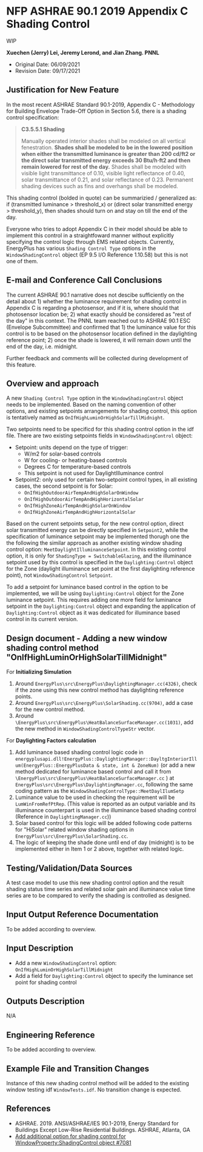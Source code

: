 # NFP ASHRAE 90.1 2019 Appendix C Shading Control

WIP

**Xuechen (Jerry) Lei, Jeremy Lerond, and Jian Zhang. PNNL**

- Original Date: 06/09/2021
- Revision Date: 09/17/2021

## Justification for New Feature

In the most recent ASHRAE Standard 90.1-2019, Appendix C - Methodology for Building Envelope Trade-Off Option in Section 5.6, there is a shading control specification:

> **C3.5.5.1 Shading**
>
> Manually operated interior shades shall be modeled on all vertical fenestration. **Shades shall be modeled to be in the lowered position when either the transmitted luminance is greater than 200 cd/ft2 or the direct solar transmitted energy exceeds 30 Btu/h·ft2 and then remain lowered for rest of the day.** Shades shall be modeled with visible light transmittance of 0.10, visible light reflectance of 0.40, solar transmittance of 0.21, and solar reflectance of 0.23. Permanent shading devices such as fins and overhangs shall be modeled.

This shading control (bolded in quote) can be summarizied / generalized as: if (transmitted luminance > threshold_x) or (direct solar transmitted energy > threshold_y), then shades should turn on and stay on till the end of the day.

Everyone who tries to adopt Appendix C in their model should be able to implement this control in a straightfoward manner without explicitly specifying the control logic through EMS related objects. Currently, EnergyPlus has various `Shading Control Type` options in the `WindowShadingControl` object (EP 9.5 I/O Reference 1.10.58) but this is not one of them.

## E-mail and Conference Call Conclusions

The current ASHRAE 90.1 narrative does not descibe sufficiently on the detail about 1) whether the luminance requirement for shading control in Appendix C is regarding a photosensor, and if it is, where should that photosensor location be; 2) what exactly should be considered as "rest of the day" in this context. The PNNL team reached out to ASHRAE 90.1 ESC (Envelope Subcommittee) and confirmed that 1) the luminance value for this control is to be based on the photosensor location defined in the daylighting reference point; 2) once the shade is lowered, it will remain down until the end of the day, i.e. midnight.

Further feedback and comments will be collected during development of this feature.

## Overview and approach

A new `Shading Control Type` option in the `WindowShadingControl` object needs to be implemented. Based on the naming convention of other options, and existing setpoints arrangements for shading control, this option is tentatively named as `OnIfHighLuminOrHighSolarTillMidnight`.

Two setpoints need to be specificd for this shading control option in the idf file. There are two existing setpoints fields in `WindowShadingControl` object:

- Setpoint: units depend on the type of trigger:
  - W/m2 for solar-based controls
  - W for cooling- or heating-based controls
  - Degrees C for temperature-based controls
  - This setpoint is not used for DaylightIlluminance control
- Setpoint2: only used for certain two-setpoint control types, in all existing cases, the second setpoint is for Solar:
  - `OnIfHighOutdoorAirTempAndHighSolarOnWindow`
  - `OnIfHighOutdoorAirTempAndHighHorizontalSolar`
  - `OnIfHighZoneAirTempAndHighSolarOnWindow`
  - `OnIfHighZoneAirTempAndHighHorizontalSolar`

Based on the current setpoints setup, for the new control option, direct solar transmitted energy can be directly specified in `Setpoint2`, while the specification of luminance setpoint may be implemented thorugh one the the following the similar approach as another existing window shading control option: `MeetDaylightIlluminanceSetpoint`. In this existing control option, it is only for `ShadingType = SwitchableGlazing`, and the illuminance setpoint used by this control is specified in the `Daylighting:Control` object for the Zone (daylight illuminance set point at the first daylighting reference point), not `WindowShadingControl` `Setpoint`.

To add a setpoint for luminance based control in the option to be implemented, we will be using `Daylighting:Control` object for the Zone luminance setpoint. This requires adding one more field for luminance setpoint in the `Daylighting:Control` object and expanding the application of `Daylighting:Control` object as it was dedicated for illuminance based control in its current version.

## Design document - Adding a new window shading control method "OnIfHighLuminOrHighSolarTillMidnight"

For **Initializing Simulation**

1. Around `EnergyPlus\src\EnergyPlus\DaylightingManager.cc(4326)`, check if the zone using this new control method has daylighting reference points.
2. Around `EnergyPlus\src\EnergyPlus\SolarShading.cc(9704)`, add a case for the new control method.
3. Around `\EnergyPlus\src\EnergyPlus\HeatBalanceSurfaceManager.cc(1031)`, add the new method in `WindowShadingControlTypeStr` vector.

For **Daylighting Factors calculation**

1. Add luminance based shading control logic code in `energyplusapi.dll!EnergyPlus::DaylightingManager::DayltgInteriorIllum(EnergyPlus::EnergyPlusData & state, int & ZoneNum)` (or add a new method dedicated for luminance based control and call it from `\EnergyPlus\src\EnergyPlus\HeatBalanceSurfaceManager.cc` ) at `EnergyPlus\src\EnergyPlus\DaylightingManager.cc`, following the same coding pattern as the `WindowShadingControlType::MeetDaylIlumSetp`
2. Luminance value to be used in checking the requirement will be `LumWinFromRefPtRep`. (This value is reported as an output variable and its illuminance counterpart is used in the illuminance based shading control (Reference in `DaylightingManager.cc`))
3. Solar based control for this logic will be added following code patterns for "HiSolar" related window shading options in `EnergyPlus\src\EnergyPlus\SolarShading.cc`.
4. The logic of keeping the shade done until end of day (midnight) is to be implemented either in Item 1 or 2 above, together with related logic.

## Testing/Validation/Data Sources

A test case model to use this new shading control option and the result shading status time series and related solar gain and illuminance value time series are to be compared to verify the shading is controlled as designed.

## Input Output Reference Documentation

To be added according to overview.

## Input Description

- Add a new `WindowShadingControl` option: `OnIfHighLuminOrHighSolarTillMidnight`
- Add a field for `Daylighting:Control` object to specify the luminance set point for shading control

## Outputs Description

N/A

## Engineering Reference

To be added according to overview.

## Example File and Transition Changes

Instance of this new shading control method will be added to the existing window testing idf `WindowTests.idf`. No transition change is expected.

## References

- ASHRAE. 2019. ANSI/ASHRAE/IES 90.1-2019, Energy Standard for Buildings Except Low-Rise
  Residential Buildings. ASHRAE, Atlanta, GA
- [Add additional option for shading control for WindowProperty:ShadingControl object #7081](https://github.com/NREL/EnergyPlus/issues/7081)
